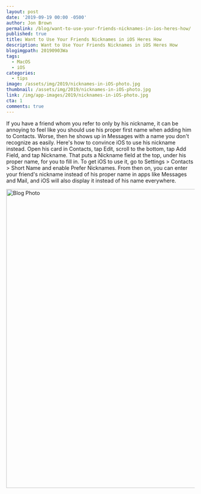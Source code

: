 ```yaml
---
layout: post
date: '2019-09-19 00:00 -0500'
author: Jon Brown
permalink: /blog/want-to-use-your-friends-nicknames-in-ios-heres-how/
published: true
title: Want to Use Your Friends Nicknames in iOS Heres How
description: Want to Use Your Friends Nicknames in iOS Heres How
blogimgpath: 20190903Wa
tags:
  - MacOS
  - iOS
categories:
  - tips
image: /assets/img/2019/nicknames-in-iOS-photo.jpg
thumbnail: /assets/img/2019/nicknames-in-iOS-photo.jpg
link: /img/app-images/2019/nicknames-in-iOS-photo.jpg
cta: 1
comments: true
---
```

If you have a friend whom you refer to only by his nickname, it can be
annoying to feel like you should use his proper first name when adding
him to Contacts. Worse, then he shows up in Messages with a name you
don't recognize as easily. Here's how to convince iOS to use his
nickname instead. Open his card in Contacts, tap Edit, scroll to the
bottom, tap Add Field, and tap Nickname. That puts a Nickname field at
the top, under his proper name, for you to fill in. To get iOS to use
it, go to Settings \> Contacts \> Short Name and enable Prefer
Nicknames. From then on, you can enter your friend's nickname instead of
his proper name in apps like Messages and Mail, and iOS will also
display it instead of his name everywhere.

<img alt="Blog Photo" src="{{ site.site_cdn }}/assets/img/blog/2019/20190903Wa/image2.png" class="img-fluid rounded m-2" width="800" />